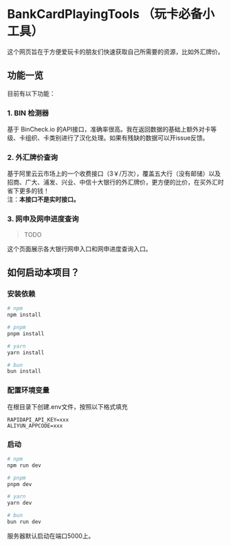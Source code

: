 # BankCardPlayingTools （玩卡必备小工具）
这个网页旨在于方便爱玩卡的朋友们快速获取自己所需要的资源，比如外汇牌价。
## 功能一览
目前有以下功能：
### 1. BIN 检测器
基于 BinCheck.io 的API接口，准确率很高。我在返回数据的基础上额外对卡等级、卡组织、卡类别进行了汉化处理。如果有残缺的数据可以开issue反馈。
### 2. 外汇牌价查询
基于阿里云云市场上的一个收费接口（3￥/万次），覆盖五大行（没有邮储）以及招商、广大、浦发、兴业、中信十大银行的外汇牌价，更方便的比价，在买外汇时省下更多的钱！    
注：**本接口不是实时接口。**
### 3. 网申及网申进度查询
> TODO

这个页面展示各大银行网申入口和网申进度查询入口。

## 如何启动本项目？
### 安装依赖
```bash
# npm
npm install

# pnpm
pnpm install

# yarn
yarn install

# bun
bun install
```
### 配置环境变量
在根目录下创建.env文件，按照以下格式填充
``` env
RAPIDAPI_API_KEY=xxx
ALIYUN_APPCODE=xxx
```
### 启动
```bash
# npm
npm run dev

# pnpm
pnpm dev

# yarn
yarn dev

# bun
bun run dev
```
服务器默认启动在端口5000上。